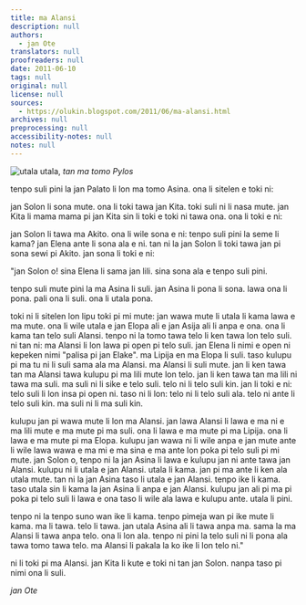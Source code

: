```yaml
---
title: ma Alansi
description: null
authors:
  - jan Ote
translators: null
proofreaders: null
date: 2011-06-10
tags: null
original: null
license: null
sources:
  - https://olukin.blogspot.com/2011/06/ma-alansi.html
archives: null
preprocessing: null
accessibility-notes: null
notes: null
---
```


![utala](https://blogger.googleusercontent.com/img/b/R29vZ2xl/AVvXsEiBXTB78Ep1dulL5KgKRnEmEvX-qe3DTFrKNoehjsqZuE2y-RwEUjG5ZdsmBudkY3FJ5qfV2Wx2EKS-nx2JS139RVca9tt2dJ3p7TxySL-8tDEJ6mHumlqRD2iqsAxcoY8C8hyrguW4UgYS/s320/utala.jpg)
utala, *tan ma tomo Pylos*

tenpo suli pini la jan Palato li lon ma tomo Asina. ona li sitelen e toki ni:

jan Solon li sona mute. ona li toki tawa jan Kita. toki suli ni li nasa mute. jan Kita li mama mama pi jan Kita sin li toki e toki ni tawa ona. ona li toki e ni:

jan Solon li tawa ma Akito. ona li wile sona e ni: tenpo suli pini la seme li kama? jan Elena ante li sona ala e ni. tan ni la jan Solon li toki tawa jan pi sona sewi pi Akito. jan sona li toki e ni:

"jan Solon o! sina Elena li sama jan lili. sina sona ala e tenpo suli pini.

tenpo suli mute pini la ma Asina li suli. jan Asina li pona li sona. lawa ona li pona. pali ona li suli. ona li utala pona.

toki ni li sitelen lon lipu toki pi mi mute: jan wawa mute li utala li kama lawa e ma mute. ona li wile utala e jan Elopa ali e jan Asija ali li anpa e ona. ona li kama tan telo suli Alansi. tenpo ni la tomo tawa telo li ken tawa lon telo suli. ni tan ni: ma Alansi li lon lawa pi open pi telo suli. jan Elena li nimi e open ni kepeken nimi "palisa pi jan Elake". ma Lipija en ma Elopa li suli. taso kulupu pi ma tu ni li suli sama ala ma Alansi. ma Alansi li suli mute. jan li ken tawa tan ma Alansi tawa kulupu pi ma lili mute lon telo. jan li ken tawa tan ma lili ni tawa ma suli. ma suli ni li sike e telo suli. telo ni li telo suli kin. jan li toki e ni: telo suli li lon insa pi open ni. taso ni li lon: telo ni li telo suli ala. telo ni ante li telo suli kin. ma suli ni li ma suli kin.

kulupu jan pi wawa mute li lon ma Alansi. jan lawa Alansi li lawa e ma ni e ma lili mute e ma mute pi ma suli. ona li lawa e ma mute pi ma Lipija. ona li lawa e ma mute pi ma Elopa. kulupu jan wawa ni li wile anpa e jan mute ante li wile lawa wawa e ma mi e ma sina e ma ante lon poka pi telo suli pi mi mute. jan Solon o, tenpo ni la jan Asina li lawa e kulupu jan ni ante tawa jan Alansi. kulupu ni li utala e jan Alansi. utala li kama. jan pi ma ante li ken ala utala mute. tan ni la jan Asina taso li utala e jan Alansi. tenpo ike li kama. taso utala sin li kama la jan Asina li anpa e jan Alansi. kulupu jan ali pi ma pi poka pi telo suli li lawa e ona taso li wile ala lawa e kulupu ante. utala li pini.

tenpo ni la tenpo suno wan ike li kama. tenpo pimeja wan pi ike mute li kama. ma li tawa. telo li tawa. jan utala Asina ali li tawa anpa ma. sama la ma Alansi li tawa anpa telo. ona li lon ala. tenpo ni pini la telo suli ni li pona ala tawa tomo tawa telo. ma Alansi li pakala la ko ike li lon telo ni."

ni li toki pi ma Alansi. jan Kita li kute e toki ni tan jan Solon. nanpa taso pi nimi ona li suli.

*jan Ote*
